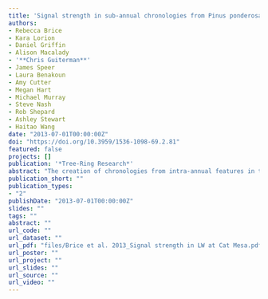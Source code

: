 ```yaml
---
title: 'Signal strength in sub-annual chronologies from Pinus ponderosa in northern New Mexico'
authors: 
- Rebecca Brice
- Kara Lorion
- Daniel Griffin
- Alison Macalady
- '**Chris Guiterman**'
- James Speer
- Laura Benakoun
- Amy Cutter
- Megan Hart
- Michael Murray
- Steve Nash
- Rob Shepard
- Ashley Stewart
- Haitao Wang
date: "2013-07-01T00:00:00Z"
doi: "https://doi.org/10.3959/1536-1098-69.2.81"
featured: false
projects: []
publication: '*Tree-Ring Research*'
abstract: "The creation of chronologies from intra-annual features in tree rings is increasingly utilized in dendrochronology to create season-specific climate histories, among other applications. A conifer latewood-width network has recently been developed for the southwestern United States, but considerable uncertainty remains in understanding site and species differences in signal strength and sample depth requirements. As part of the 22nd annual North American Dendroecological Fieldweek, the first Pinus ponderosa earlywood-width (EW) and latewood-width (LW) chronologies were developed for the Jemez Mountains in northern New Mexico. The aim was to extend an existing total ring-width (TW) chronology and to assess the potential for creating long LW chronologies. Analysis of chronology signal strength suggests that large sample size requirements remain a considerable hurdle for creating P. ponderosa LW chronologies longer than 400 years. At the Cat Mesa site, twenty-three sample trees were required to capture a statistically acceptable common signal in adjusted latewood (LWa), whereas only four samples were required for EW. This is significantly higher than sample depth requirements for LWa from the few other chronologies in the region where this statistic has been reported. A future priority should be to develop a conceptual guide for site and tree selection in order to maximize the potential for enhancing LW signal and for creating a robust network of multi-century LW chronologies."
publication_short: ""
publication_types:
- "2"
publishDate: "2013-07-01T00:00:00Z"
slides: ""
tags: ""
abstract: ""
url_code: ""
url_dataset: ""
url_pdf: "files/Brice et al. 2013_Signal strength in LW at Cat Mesa.pdf"
url_poster: ""
url_project: ""
url_slides: ""
url_source: ""
url_video: ""
---
```




